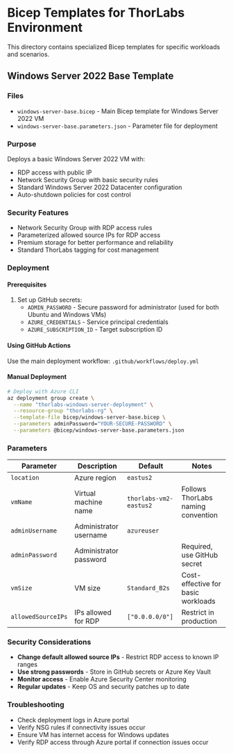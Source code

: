 # Bicep Templates for ThorLabs Environment

This directory contains specialized Bicep templates for specific workloads and scenarios.

## Windows Server 2022 Base Template

### Files
- `windows-server-base.bicep` - Main Bicep template for Windows Server 2022 VM
- `windows-server-base.parameters.json` - Parameter file for deployment

### Purpose
Deploys a basic Windows Server 2022 VM with:
- RDP access with public IP
- Network Security Group with basic security rules
- Standard Windows Server 2022 Datacenter configuration
- Auto-shutdown policies for cost control

### Security Features
- Network Security Group with RDP access rules
- Parameterized allowed source IPs for RDP access
- Premium storage for better performance and reliability
- Standard ThorLabs tagging for cost management

### Deployment

#### Prerequisites
1. Set up GitHub secrets:
   - `ADMIN_PASSWORD` - Secure password for administrator (used for both Ubuntu and Windows VMs)
   - `AZURE_CREDENTIALS` - Service principal credentials
   - `AZURE_SUBSCRIPTION_ID` - Target subscription ID

#### Using GitHub Actions
Use the main deployment workflow: `.github/workflows/deploy.yml`

#### Manual Deployment
```bash
# Deploy with Azure CLI
az deployment group create \
  --name "thorlabs-windows-server-deployment" \
  --resource-group "thorlabs-rg" \
  --template-file bicep/windows-server-base.bicep \
  --parameters adminPassword="YOUR-SECURE-PASSWORD" \
  --parameters @bicep/windows-server-base.parameters.json
```

### Parameters

| Parameter | Description | Default | Notes |
|-----------|-------------|---------|-------|
| `location` | Azure region | `eastus2` | |
| `vmName` | Virtual machine name | `thorlabs-vm2-eastus2` | Follows ThorLabs naming convention |
| `adminUsername` | Administrator username | `azureuser` | |
| `adminPassword` | Administrator password | | Required, use GitHub secret |
| `vmSize` | VM size | `Standard_B2s` | Cost-effective for basic workloads |
| `allowedSourceIPs` | IPs allowed for RDP | `["0.0.0.0/0"]` | Restrict in production |

### Security Considerations
- **Change default allowed source IPs** - Restrict RDP access to known IP ranges
- **Use strong passwords** - Store in GitHub secrets or Azure Key Vault
- **Monitor access** - Enable Azure Security Center monitoring
- **Regular updates** - Keep OS and security patches up to date

### Troubleshooting
- Check deployment logs in Azure portal
- Verify NSG rules if connectivity issues occur
- Ensure VM has internet access for Windows updates
- Verify RDP access through Azure portal if connection issues occur